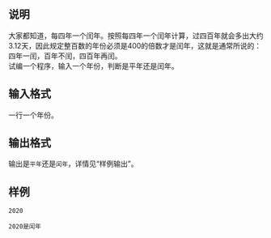 <h2>说明</h2>

大家都知道，每四年一个闰年。按照每四年一个闰年计算，过四百年就会多出大约$3.12$天，因此规定整百数的年份必须是$400$的倍数才是闰年，这就是通常所说的：四年一闰，百年不闰，四百年再闰。<br />
试编一个程序，输入一个年份，判断是平年还是闰年。
<h2>输入格式</h2>

一行一个年份。

<h2>输出格式</h2>

输出是<code>平年</code>还是<code>闰年</code>，详情见“样例输出”。

<h2>样例</h2>
<pre><code class="language-input1">2020</code></pre><pre><code class="language-output1">2020是闰年</code></pre>
